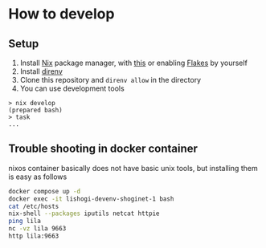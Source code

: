# How to develop

## Setup

1. Install [Nix](https://nixos.org/) package manager, with [this](https://github.com/DeterminateSystems/nix-installer) or enabling [Flakes](https://nixos.wiki/wiki/Flakes) by yourself
1. Install [direnv](https://github.com/direnv/direnv)
1. Clone this repository and `direnv allow` in the directory
1. You can use development tools

```console
> nix develop
(prepared bash)
> task
...
```

## Trouble shooting in docker container

nixos container basically does not have basic unix tools, but installing them is easy as follows

```bash
docker compose up -d
docker exec -it lishogi-devenv-shoginet-1 bash
cat /etc/hosts
nix-shell --packages iputils netcat httpie
ping lila
nc -vz lila 9663
http lila:9663
```
